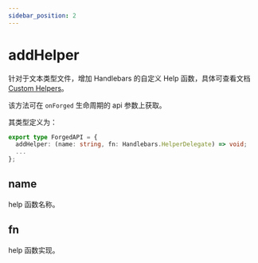 ```yaml
---
sidebar_position: 2
---
```


# addHelper

针对于文本类型文件，增加 Handlebars 的自定义 Help 函数，具体可查看文档[Custom Helpers](https://handlebarsjs.com/guide/#custom-helpers)。

该方法可在 `onForged` 生命周期的 api 参数上获取。

其类型定义为：

```ts
export type ForgedAPI = {
  addHelper: (name: string, fn: Handlebars.HelperDelegate) => void;
  ...
};
```

## name

help 函数名称。

## fn

help 函数实现。
